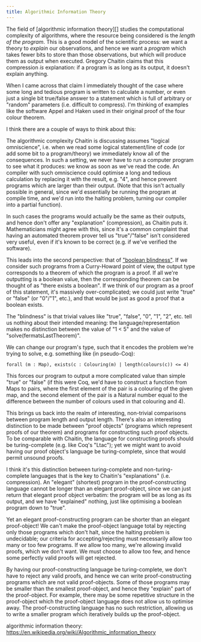 ```yaml
---
title: Algorithmic Information Theory
---
```


The field of [algorithmic information theory][] studies the computational
complexity of algorithms, where the resource being considered is the *length of
the program*. This is a good model of the scientific process: we want a theory
to *explain* our observations, and hence we want a *program* which takes fewer
bits to store than those observations, but which will produce them as output
when executed. Gregory Chaitin claims that this compression *is* explanation:
if a program is as long as its output, it doesn't explain anything.

When I came across that claim I immediately thought of the case where some long
and tedious program is written to calculate a number, or even just a single bit
true/false answer to a statement which is full of arbitrary or "random"
parameters (i.e. difficult to compress). I'm thinking of examples like the
software Appel and Haken used in their original proof of the four colour
theorem.

I think there are a couple of ways to think about this:

The algorithmic complexity Chaitin is discussing assumes "logical omniscience",
i.e. when we read some logical statement/line of code (or add some bit to a
program/theory) we immediately know all of the consequences. In such a setting,
we never have to run a computer program to see what it produces: we know as soon
as we've read the code. An compiler with such omniscience could optimise a long
and tedious calculation by replacing it with the result, e.g. "4", and hence
prevent programs which are larger than their output. (Note that this isn't
actually possible in general, since we'd essentially be running the program at
compile time, and we'd run into the halting problem, turning our compiler into a
partial function).

In such cases the programs would actually be the same as their outputs, and
hence don't offer any "explanation" (compression), as Chaitin puts
it. Mathematicians might agree with this, since it's a common complaint that
having an automated theorem prover tell us "true"/"false" isn't considered very
useful, even if it's known to be correct (e.g. if we've verified the software).

This leads into the second perspective: that of ["boolean blindness"](https://existentialtype.wordpress.com/2011/03/15/boolean-blindness).
If we consider such programs from a Curry-Howard point of view, the output type
corresponds to a theorem of which the program is a proof. If all we're
outputting is a boolean value, then the corresponding theorem can be thought of
as "there exists a boolean". If we think of our program as a proof of this
statement, it's massively over-complicated; we could just write "true" or
"false" (or "0"/"1", etc.), and that would be just as good a proof that a
boolean exists.

The "blindness" is that trivial values like "true", "false", "0", "1", "2",
etc. tell us nothing about their intended meaning: the language/representation
makes no distinction between the value of "1 < 5" and the value of
"solve(fermatsLastTheorem)".

We can change our program's type, such that it encodes the problem we're trying
to solve, e.g. something like (in pseudo-Coq):

    forall (m : Map), exists(c : Colouring(m) | length(colours(c)) <= 4)

This forces our program to output a more complicated value than simple "true" or
"false" (if this were Coq, we'd have to construct a function from Maps to pairs,
where the first element of the pair is a colouring of the given map, and the
second element of the pair is a Natural number equal to the difference between
the number of colours used in that colouring and 4).

This brings us back into the realm of interesting, non-trivial comparisons
between program length and output length. There's also an interesting
distinction to be made between "proof objects" (programs which represent proofs
of our theorem) and programs for constructing such proof objects. To be
comparable with Chaitin, the language for constructing proofs should be
turing-complete (e.g. like Coq's "Ltac"); yet we might want to avoid having our
proof object's language be turing-complete, since that would permit unsound
proofs.

I think it's this distinction between turing-complete and non-turing-complete
languages that is the key to Chaitin's "explanations" (i.e. compression). An
"elegant" (shortest) program in the proof-constructing language cannot be longer
than an elegant proof-object, since we can just return that elegant proof object
verbatim: the program will be as long as its output, and we have "explained"
nothing, just like optimising a boolean program down to "true".

Yet an elegant proof-constructing program can be shorter than an elegant
proof-object! We can't make the proof-object language total by rejecting only
those programs which don't halt, since the halting problem is undecidable; our
criteria for accepting/rejecting must necessarily allow too many or too few
programs. If we allow too many, we're allowing invalid proofs, which we don't
want. We must choose to allow too few, and hence some perfectly valid proofs
will get rejected.

By having our proof-constructing language be turing-complete, we don't have to
reject any valid proofs, and hence we can write proof-constructing programs
which are not valid proof-objects. Some of those programs may be smaller than
the smallest proof-object, and hence they "explain" part of the
proof-object. For example, there may be some repetitive structure in the
proof-object which the proof-object language does not allow us to optimise
away. The proof-constructing language has no such restriction, allowing us to
write a smaller program which iteratively builds up the proof-object.

algorithmic information theory: https://en.wikipedia.org/wiki/Algorithmic_information_theory
